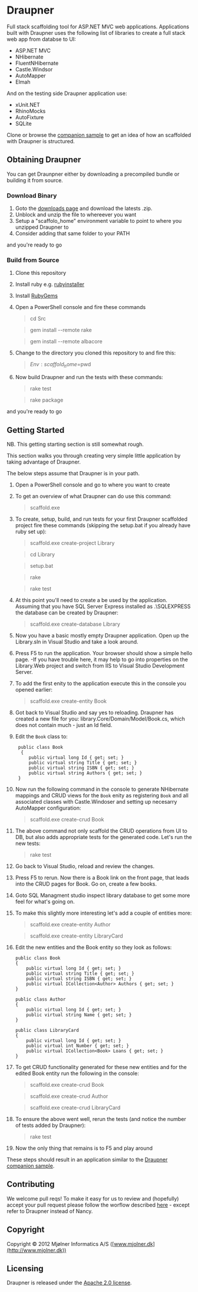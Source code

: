 Draupner
========

Full stack scaffolding tool for ASP.NET MVC web applications. Applications built with Draupner uses the following list of libraries to create a full stack web app from databse to UI:

 * ASP.NET MVC
 * NHibernate
 * FluentNHibernate
 * Castle.Windsor
 * AutoMapper
 * Elmah

And on the testing side Draupner application use:
  
  * xUnit.NET
  * RhinoMocks
  * AutoFixture
  * SQLite

Clone or browse the [companion sample](https://github.com/Draupner/DraupnerGeneratedSample) to get an idea of how an scaffolded with Draupner is structured. 


Obtaining Draupner
-------------------
You can get Draunpner either by downloading a precompiled bundle or building it from source.


### Download Binary
1. Goto the [downloads page](https://github.com/Draupner/Draupner/downloads) and download the latests .zip.
2. Unblock and unzip the file to whereever you want 
3. Setup a "scaffolo_home" environment variable to point to where you unzipped Draupner to
4. Consider adding that same folder to your PATH

and you're ready to go

### Build from Source
1. Clone this repository
2. Install ruby e.g. [rubyinstaller](http://rubyinstaller.org/)
3. Install [RubyGems](http://rubygems.org/)
4. Open a PowerShell console and fire these commands
	
	> cd Src
	
	> gem install --remote rake
	
	> gem install --remote albacore

5. Change to the directory you cloned this repository to and fire this:

	> $Env:scaffold_home=$pwd
	
6. Now build Draupner and run the tests with these commands:

	> rake test
	
	> rake package

and you're ready to go

Getting Started
----------------
NB. This getting starting section is still somewhat rough.

This section walks you through creating very simple little application by taking advantage of Draupner.

The below steps assume that Draupner is in your path.

1. Open a PowerShell console and go to where you want to create 
2. To get an overview of what Draupner can do use this command:

	> scaffold.exe
	
3. To create, setup, build, and run tests for your first Draupner scaffolded project fire these commands (skipping the setup.bat if you already have ruby set up):

	> scaffold.exe create-project Library
	
	> cd  Library
	
	> setup.bat
	
	> rake
	
	> rake test
	
4. At this point you'll need to create a be used by the application. Assuming that you have SQL Server Express installed as .\SQLEXPRESS the database can be created by Draupner:

	> scaffold.exe create-database Library
	
5. Now you have a basic mostly empty Draupner application. Open up the Library.sln in Visual Studio and take a look around.
6. Press F5 to run the application. Your browser should show a simple hello page. -If you have trouble here, it may help to go into properties on the Library.Web project and switch from IIS to Visual Studio Development Server.
7. To add the first enity to the application execute this in the console you opened earlier:

	> scaffold.exe create-entity Book
	
8. Got back to Visual Studio and say yes to reloading. Draupner has created a new file for you: library.Core/Domain/Model/Book.cs, which does not contain much - just an Id field.
9. Edit the `Book` class to: 

        public class Book
         {
        	public virtual long Id { get; set; }
        	public virtual string Title { get; set; }
        	public virtual string ISBN { get; set; }
        	public virtual string Authors { get; set; }
    	}

10. Now run the following command in the console to generate NHibernate mappings and CRUD views for the `Book` enity as registering `Book` and all associated classes with Castle.Windoser and setting up necesarry AutoMapper configuration:

	> scaffold.exe create-crud Book
	
11. The above command not only scaffold the CRUD operations from UI to DB, but also adds appropriate tests for the generated code. Let's run the new tests:

	> rake test
	
12. Go back to Visual Studio, reload and review the changes.
13. Press F5 to rerun. Now there is a Book link on the front page, that leads into the CRUD pages for Book. Go on, create a few books.
14. Goto SQL Managment studio inspect library database to get some more feel for what's going on.
15. To make this slightly more interesting let's add a couple of entities more:

	> scaffold.exe create-entity Author
	
	> scaffold.exe create-entity LibraryCard
	
16. Edit the new entities and the Book entity so they look as follows:

        public class Book
    	{
        	public virtual long Id { get; set; }
        	public virtual string Title { get; set; }
        	public virtual string ISBN { get; set; }
        	public virtual ICollection<Author> Authors { get; set; }
    	}

    	public class Author
    	{
    		public virtual long Id { get; set; }
    		public virtual string Name { get; set; }
    	}

        public class LibraryCard
    	{
    		public virtual long Id { get; set; }
    		public virtual int Number { get; set; }
    		public virtual ICollection<Book> Loans { get; set; }
    	}

17. To get CRUD functionality generated for these new entities and for the edited Book entity run the following in the console:
	
	> scaffold.exe create-crud Book

	> scaffold.exe create-crud Author
	
	> scaffold.exe create-crud LibraryCard

18. To ensure the above went well, rerun the tests (and notice the number of tests added by Draupner):
	
	> rake test

19. Now the only thing that remains is to F5 and play around

These steps should result in an application similar to the [Draupner companion sample](https://github.com/Draupner/DraupnerGeneratedSample).

Contributing
-------------
We welcome pull reqs!
To make it easy for us to review and (hopefully) accept your pull request please follow the worflow described [here](https://github.com/NancyFx/Nancy/wiki/Git-Workflow) - except refer to Draupner instead of Nancy.

Copyright
---------
Copyright © 2012 Mjølner Informatics A/S ([www.mjolner.dk](http://www.mjolner.dk))

Licensing
----------
Draupner is released under the [Apache 2.0 license](http://www.apache.org/licenses/LICENSE-2.0.html).